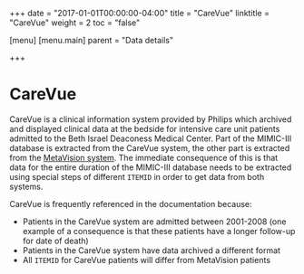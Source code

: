 +++
date = "2017-01-01T00:00:00-04:00"
title = "CareVue"
linktitle = "CareVue"
weight = 2
toc = "false"

[menu]
  [menu.main]
    parent = "Data details"

+++

# CareVue

CareVue is a clinical information system provided by Philips which archived and displayed clinical data at the bedside for intensive care unit patients admitted to the Beth Israel Deaconess Medical Center. Part of the MIMIC-III database is extracted from the CareVue system, the other part is extracted from the [MetaVision system](/mimicdata/metavision/). The immediate consequence of this is that data for the entire duration of the MIMIC-III database needs to be extracted using special steps of different `ITEMID` in order to get data from both systems.

CareVue is frequently referenced in the documentation because:

* Patients in the CareVue system are admitted between 2001-2008 (one example of a consequence is that these patients have a longer follow-up for date of death)
* Patients in the CareVue system have data archived a different format
* All `ITEMID` for CareVue patients will differ from MetaVision patients
